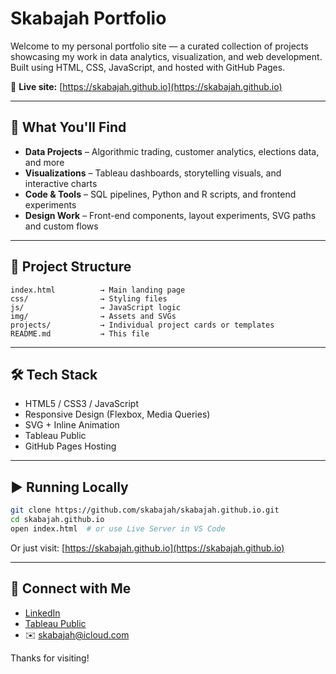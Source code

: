 # Skabajah Portfolio

Welcome to my personal portfolio site — a curated collection of projects showcasing my work in data analytics, visualization, and web development. Built using HTML, CSS, JavaScript, and hosted with GitHub Pages.

🔗 **Live site:** [https://skabajah.github.io](https://skabajah.github.io)

---

## 📁 What You'll Find

- **Data Projects** – Algorithmic trading, customer analytics, elections data, and more  
- **Visualizations** – Tableau dashboards, storytelling visuals, and interactive charts  
- **Code & Tools** – SQL pipelines, Python and R scripts, and frontend experiments  
- **Design Work** – Front-end components, layout experiments, SVG paths and custom flows  

---

## 🧱 Project Structure

```
index.html          → Main landing page  
css/                → Styling files  
js/                 → JavaScript logic  
img/                → Assets and SVGs  
projects/           → Individual project cards or templates  
README.md           → This file  
```

---

## 🛠️ Tech Stack

- HTML5 / CSS3 / JavaScript  
- Responsive Design (Flexbox, Media Queries)  
- SVG + Inline Animation  
- Tableau Public  
- GitHub Pages Hosting  

---

## ▶️ Running Locally

```bash
git clone https://github.com/skabajah/skabajah.github.io.git  
cd skabajah.github.io  
open index.html  # or use Live Server in VS Code
```

Or just visit: [https://skabajah.github.io](https://skabajah.github.io)

---

## 💬 Connect with Me

- [LinkedIn](https://www.linkedin.com/in/skabajah)  
- [Tableau Public](https://public.tableau.com/app/profile/skabajah)  
- ✉️ skabajah@icloud.com  

Thanks for visiting!
